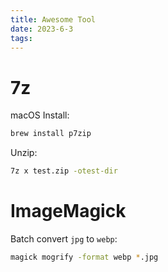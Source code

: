 ```yaml
---
title: Awesome Tool
date: 2023-6-3
tags:
---
```


# 7z

macOS Install:

```bash
brew install p7zip
```

Unzip:

```bash
7z x test.zip -otest-dir
```

# ImageMagick

Batch convert `jpg` to `webp`:

```bash
magick mogrify -format webp *.jpg
```
